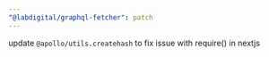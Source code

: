```yaml
---
"@labdigital/graphql-fetcher": patch
---
```


update `@apollo/utils.createhash` to fix issue with require() in nextjs
